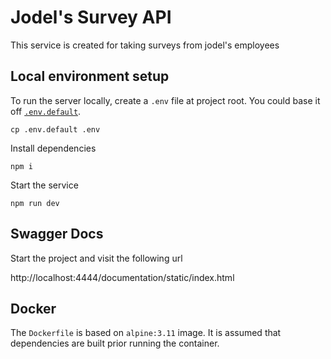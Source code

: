 # Jodel's Survey API

This service is created for taking surveys from jodel's employees

## Local environment setup

To run the server locally, create a `.env` file at project root.
You could base it off [`.env.default`](.env.default).

```shell
cp .env.default .env
```

Install dependencies

```shell
npm i
```

Start the service

```shell
npm run dev
```

## Swagger Docs

Start the project and visit the following url

http://localhost:4444/documentation/static/index.html

## Docker

The `Dockerfile` is based on `alpine:3.11` image. It is assumed that dependencies are built prior running the container.
